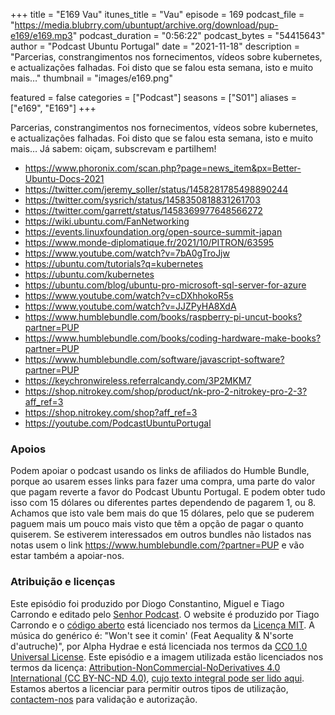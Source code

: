 +++
title = "E169 Vau"
itunes_title = "Vau"
episode = 169
podcast_file = "https://media.blubrry.com/ubuntupt/archive.org/download/pup-e169/e169.mp3"
podcast_duration = "0:56:22"
podcast_bytes = "54415643"
author = "Podcast Ubuntu Portugal"
date = "2021-11-18"
description = "Parcerias, constrangimentos nos fornecimentos, vídeos sobre kubernetes, e actualizações falhadas. Foi disto que se falou esta semana, isto e muito mais…"
thumbnail = "images/e169.png"

featured = false
categories = ["Podcast"]
seasons = ["S01"]
aliases = ["e169", "E169"]
+++

Parcerias, constrangimentos nos fornecimentos, vídeos sobre kubernetes, e actualizações falhadas. Foi disto que se falou esta semana, isto e muito mais…
Já sabem: oiçam, subscrevam e partilhem!

* https://www.phoronix.com/scan.php?page=news_item&px=Better-Ubuntu-Docs-2021
* https://twitter.com/jeremy_soller/status/1458281785498890244
* https://twitter.com/sysrich/status/1458350818831261703
* https://twitter.com/garrett/status/1458369977648566272
* https://wiki.ubuntu.com/FanNetworking
* https://events.linuxfoundation.org/open-source-summit-japan
* https://www.monde-diplomatique.fr/2021/10/PITRON/63595
* https://www.youtube.com/watch?v=7bA0gTroJjw
* https://ubuntu.com/tutorials?q=kubernetes
* https://ubuntu.com/kubernetes
* https://ubuntu.com/blog/ubuntu-pro-microsoft-sql-server-for-azure
* https://www.youtube.com/watch?v=cDXhhokoR5s
* https://www.youtube.com/watch?v=JJZPyHA8XdA
* https://www.humblebundle.com/books/raspberry-pi-uncut-books?partner=PUP
* https://www.humblebundle.com/books/coding-hardware-make-books?partner=PUP
* https://www.humblebundle.com/software/javascript-software?partner=PUP
* https://keychronwireless.referralcandy.com/3P2MKM7
* https://shop.nitrokey.com/shop/product/nk-pro-2-nitrokey-pro-2-3?aff_ref=3
* https://shop.nitrokey.com/shop?aff_ref=3
* https://youtube.com/PodcastUbuntuPortugal


### Apoios
Podem apoiar o podcast usando os links de afiliados do Humble Bundle, porque ao usarem esses links para fazer uma compra, uma parte do valor que pagam reverte a favor do Podcast Ubuntu Portugal.
E podem obter tudo isso com 15 dólares ou diferentes partes dependendo de pagarem 1, ou 8.
Achamos que isto vale bem mais do que 15 dólares, pelo que se puderem paguem mais um pouco mais visto que têm a opção de pagar o quanto quiserem.
Se estiverem interessados em outros bundles não listados nas notas usem o link https://www.humblebundle.com/?partner=PUP e vão estar também a apoiar-nos.

### Atribuição e licenças
Este episódio foi produzido por Diogo Constantino, Miguel e Tiago Carrondo e editado pelo [Senhor Podcast](https://senhorpodcast.pt/).
O website é produzido por Tiago Carrondo e o [código aberto](https://gitlab.com/podcastubuntuportugal/website) está licenciado nos termos da [Licença MIT](https://gitlab.com/podcastubuntuportugal/website/main/LICENSE).
A música do genérico é: "Won't see it comin' (Feat Aequality & N'sorte d'autruche)", por Alpha Hydrae e está licenciada nos termos da [CC0 1.0 Universal License](https://creativecommons.org/publicdomain/zero/1.0/).
Este episódio e a imagem utilizada estão licenciados nos termos da licença: [Attribution-NonCommercial-NoDerivatives 4.0 International (CC BY-NC-ND 4.0)](https://creativecommons.org/licenses/by-nc-nd/4.0/), [cujo texto integral pode ser lido aqui](https://creativecommons.org/licenses/by-nc-nd/4.0/legalcode). Estamos abertos a licenciar para permitir outros tipos de utilização, [contactem-nos](https://podcastubuntuportugal.org/contactos) para validação e autorização.

